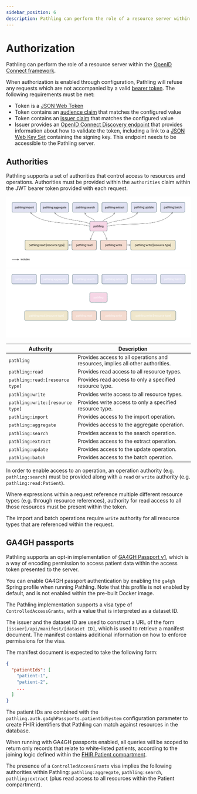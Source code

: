 ```yaml
---
sidebar_position: 6
description: Pathling can perform the role of a resource server within the OpenID Connect framework.
---
```


# Authorization

Pathling can perform the role of a resource server within the
[OpenID Connect framework](https://openid.net/connect/).

When authorization is enabled through configuration, Pathling will refuse any
requests which are not accompanied by a valid
[bearer token](https://tools.ietf.org/html/rfc6750). The following requirements
must be met:

- Token is a [JSON Web Token](https://tools.ietf.org/html/rfc7519)
- Token contains an
  [audience claim](https://tools.ietf.org/html/rfc7519#section-4.1.3) that
  matches the configured value
- Token contains
  an [issuer claim](https://tools.ietf.org/html/rfc7519#section-4.1.1)
  that matches the configured value
- Issuer provides
  an [OpenID Connect Discovery endpoint](https://openid.net/specs/openid-connect-discovery-1_0.html)
  that provides information about how to validate the token, including a link to
  a
  [JSON Web Key Set](https://tools.ietf.org/html/rfc7517) containing the signing
  key. This endpoint needs to be accessible to the Pathling server.

## Authorities

Pathling supports a set of authorities that control access to resources and
operations. Authorities must be provided within the `authorities` claim within
the JWT bearer token provided with each request.

![Authorities](../../src/images/authorities.svg#light-mode-only "Authorities")
![Authorities](../../src/images/authorities-dark.svg#dark-mode-only "Authorities")

| Authority                        | Description                                                                     |
|----------------------------------|---------------------------------------------------------------------------------|
| `pathling`                       | Provides access to all operations and resources, implies all other authorities. |
| `pathling:read`                  | Provides read access to all resource types.                                     |
| `pathling:read:[resource type]`  | Provides read access to only a specified resource type.                         |
| `pathling:write`                 | Provides write access to all resource types.                                    |
| `pathling:write:[resource type]` | Provides write access to only a specified resource type.                        |
| `pathling:import`                | Provides access to the import operation.                                        |
| `pathling:aggregate`             | Provides access to the aggregate operation.                                     |
| `pathling:search`                | Provides access to the search operation.                                        |
| `pathling:extract`               | Provides access to the extract operation.                                       |
| `pathling:update`                | Provides access to the update operation.                                        |
| `pathling:batch`                 | Provides access to the batch operation.                                         |

In order to enable access to an operation, an operation authority (e.g.
`pathling:search`) must be provided along with a `read` or `write` authority
(e.g. `pathling:read:Patient`).

Where expressions within a request reference multiple different resource types
(e.g. through resource references), authority for read access to all those
resources must be present within the token.

The import and batch operations require `write` authority for all resource types
that are referenced within the request.

## GA4GH passports

Pathling supports an opt-in implementation of
[GA4GH Passport v1](https://github.com/ga4gh-duri/ga4gh-duri.github.io/blob/master/researcher_ids/ga4gh_passport_v1.md), 
which is a way of encoding permission to access patient data within the access
token presented to the server.

You can enable GA4GH passport authentication by enabling the `ga4gh` Spring
profile when running Pathling. Note that this profile is not enabled by default,
and is not enabled within the pre-built Docker image.

The Pathling implementation supports a visa type of `ControlledAccessGrants`,
with a value that is interpreted as a dataset ID.

The issuer and the dataset ID are used to construct a URL of the form
`[issuer]/api/manifest/[dataset ID]`, which is used to retrieve a manifest
document. The manifest contains additional information on how to enforce
permissions for the visa.

The manifest document is expected to take the following form:

```json
{
  "patientIds": [
    "patient-1",
    "patient-2",
    ...
  ]
}
```

The patient IDs are combined with the
`pathling.auth.ga4ghPassports.patientIdSystem` configuration parameter to create
FHIR identifiers that Pathling can match against resources in the database.

When running with GA4GH passports enabled, all queries will be scoped to return
only records that relate to white-listed patients, according to the joining
logic defined within
the [FHIR Patient compartment](https://hl7.org/fhir/R4/compartmentdefinition-patient.html).

The presence of a `ControlledAccessGrants` visa implies the following
authorities within Pathling: `pathling:aggregate`, `pathling:search`,
`pathling:extract` (plus read access to all resources within the Patient
compartment).
